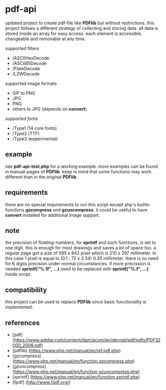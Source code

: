 # pdf-api

updated project to create pdf-file like **PDFlib** but without restrictions.
this project follows a different strategy of collecting and storing data.
all data is stored inside an array for easy access.
each element is accessible, changeable and removable at any time.

supported filters
* /ASCIIHexDecode
* /ASCII85Decode
* /FlateDecode
* /LZWDecode

supported image formats
* GIF to PNG
* JPG
* PNG
* others to JPG (depends on **convert**)

_supported fonts_
* /Type1 (14 core fonts)
* /Type2 (TTF)
* /Type3 (experimental)

## example ##

see **pdf-api-test.php** for a working example.
more examples can be found in manual-pages of **PDFlib**.
keep in mind that some functions may work different than in the original **PDFlib**.

## requirements ##

there are no special requirements to run this script except php's builtin functions **gzcompress** and **gzuncompress**.
it could be useful to have **convert** installed for additional image support.

## note ##

the precision of floating-numbers, for **sprintf** and such functions, is set to one digit.
this is enough for most drawings and saves a lot of space too.
a regular page got a size of 595 x 842 pixel which is 210 x 297 millimeter.
in this case 1 pixel is equal to (0.1 : 72 x 2.54) 0.35 millimeter.
there is no need for 6 digits precision under normal circumstances.
if more precission is needed **sprintf("%.1f", ...)** need to be replaced with **sprintf("%.f", ...)** inside script.

## compatibility ##

this project can be used to replace **PDFlib** since basic functionality is implemented.

## references ##

* [pdf] (https://www.adobe.com/content/dam/acom/en/devnet/pdf/pdfs/PDF32000_2008.pdf)
* [pdflib] (https://www.php.net/manual/en/ref.pdf.php)
* [gzcompress] (https://www.php.net/manual/en/function.gzcompress.php)
* [gzuncompress] (https://www.php.net/manual/en/function.gzuncompress.php)
* [sprintf] (https://www.php.net/manual/en/function.sprintf.php)
* [fpdf] (http://www.fpdf.org/)
